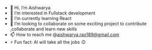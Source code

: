 - 👋 Hi, I’m Aishwarya
- 👀 I’m interested in Fullstack development
- 🌱 I’m currently learning React
- 💞️ I’m looking to collaborate on some exciting project to contribute ,collaborate and learn new skills
- 📫 How to reach me @aishwarya.rao189@gmail.com 
- ⚡ Fun fact: AI will take all the jobs :D 

